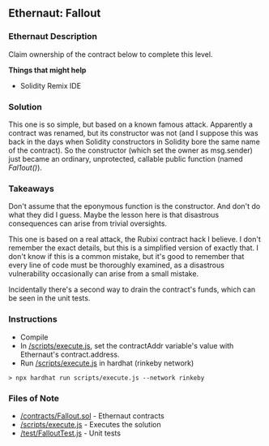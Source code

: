 ## Ethernaut: Fallout

### Ethernaut Description
Claim ownership of the contract below to complete this level.

**Things that might help**
- Solidity Remix IDE

### Solution 
This one is so simple, but based on a known famous attack. Apparently a contract was renamed, but its constructor was not (and I suppose this was back in the days when Solidity constructors in Solidity bore the same name of the contract). So the constructor (which set the owner as msg.sender) just became an ordinary, unprotected, callable public function (named _Fal1out()_).

### Takeaways
Don't assume that the eponymous function is the constructor. And don't do what they did I guess. Maybe the lesson here is that disastrous consequences can arise from trivial oversights. 

This one is based on a real attack, the Rubixi contract hack I believe. I don't remember the exact details, but this is a simplified version of exactly that. I don't know if this is a common mistake, but it's good to remember that every line of code must be thoroughly examined, as a disastrous vulnerability occasionally can arise from a small mistake. 

Incidentally there's a second way to drain the contract's funds, which can be seen in the unit tests.

### Instructions
- Compile 
- In [/scripts/execute.js](scripts/execute.js), set the contractAddr variable's value with Ethernaut's contract.address. 
- Run [/scripts/execute.js](scripts/execute.js) in hardhat (rinkeby network)

`> npx hardhat run scripts/execute.js --network rinkeby`

### Files of Note
- [/contracts/Fallout.sol](contracts/Fallout.sol) - Ethernaut contracts 
- [/scripts/execute.js](scripts/execute.js) - Executes the solution 
- [/test/FalloutTest.js](test/FalloutTest.js) - Unit tests 
